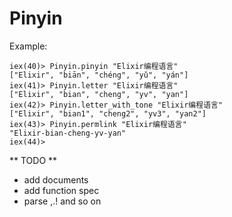 Pinyin
======

Example:

```iex
iex(40)> Pinyin.pinyin "Elixir编程语言"
["Elixir", "biān", "chéng", "yǔ", "yán"]
iex(41)> Pinyin.letter "Elixir编程语言"
["Elixir", "bian", "cheng", "yv", "yan"]
iex(42)> Pinyin.letter_with_tone "Elixir编程语言"
["Elixir", "bian1", "cheng2", "yv3", "yan2"]
iex(43)> Pinyin.permlink "Elixir编程语言"
"Elixir-bian-cheng-yv-yan"
iex(44)>
```

** TODO **
* add documents
* add function spec
* parse ,.! and so on
